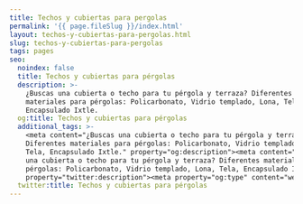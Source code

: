 ```yaml
---
title: Techos y cubiertas para pergolas
permalink: '{{ page.fileSlug }}/index.html'
layout: techos-y-cubiertas-para-pergolas.html
slug: techos-y-cubiertas-para-pergolas
tags: pages
seo:
  noindex: false
  title: Techos y cubiertas para pérgolas
  description: >-
    ¿Buscas una cubierta o techo para tu pérgola y terraza? Diferentes
    materiales para pérgolas: Policarbonato, Vidrio templado, Lona, Tela,
    Encapsulado Ixtle.
  og:title: Techos y cubiertas para pérgolas
  additional_tags: >-
    <meta content="¿Buscas una cubierta o techo para tu pérgola y terraza?
    Diferentes materiales para pérgolas: Policarbonato, Vidrio templado, Lona,
    Tela, Encapsulado Ixtle." property="og:description"><meta content="¿Buscas
    una cubierta o techo para tu pérgola y terraza? Diferentes materiales para
    pérgolas: Policarbonato, Vidrio templado, Lona, Tela, Encapsulado Ixtle."
    property="twitter:description"><meta property="og:type" content="website">
  twitter:title: Techos y cubiertas para pérgolas
---
```




